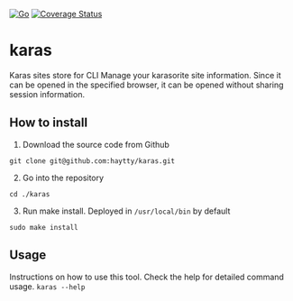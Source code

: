 


[![Go](https://github.com/haytty/karas/actions/workflows/go.yml/badge.svg)](https://github.com/haytty/karas/actions/workflows/go.yml)
[![Coverage Status](https://coveralls.io/repos/github/haytty/karas/badge.svg?branch=master)](https://coveralls.io/github/haytty/karas?branch=master)


# karas

Karas sites store for CLI
Manage your karasorite site information.
Since it can be opened in the specified browser, it can be opened without sharing session information.

## How to install
1. Download the source code from Github
```
git clone git@github.com:haytty/karas.git
```
2. Go into the repository
```
cd ./karas
```
3. Run make install.
Deployed in `/usr/local/bin` by default
```
sudo make install
```

## Usage
Instructions on how to use this tool.
Check the help for detailed command usage. `karas --help`

